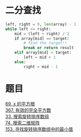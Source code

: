 # 二分查找
```python
left, right = 0, len(array) - 1 
while left <= right: 
    mid = (left + right) / 2 
    if array[mid] == target: 
        # find the target!! 
        break or return result 
    elif array[mid] < target: 
        left = mid + 1 
    else: 
        right = mid - 1
```

# 题目
[69. x 的平方根](https://leetcode-cn.com/problems/sqrtx/)  
[367. 有效的完全平方数](https://leetcode-cn.com/problems/valid-perfect-square/)  
[33. 搜索旋转排序数组](https://leetcode-cn.com/problems/search-in-rotated-sorted-array/)  
[74. 搜索二维矩阵](https://leetcode-cn.com/problems/search-a-2d-matrix/)  
[153. 寻找旋转排序数组中的最小值](https://leetcode-cn.com/problems/find-minimum-in-rotated-sorted-array/)  